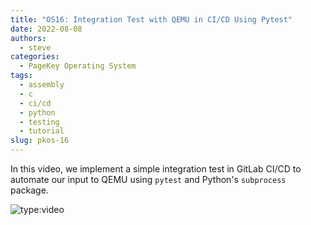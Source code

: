 ```yaml
---
title: "OS16: Integration Test with QEMU in CI/CD Using Pytest"
date: 2022-08-08
authors:
  - steve
categories:
  - PageKey Operating System
tags:
  - assembly
  - c
  - ci/cd
  - python
  - testing
  - tutorial
slug: pkos-16
---
```


In this video, we implement a simple integration test in GitLab CI/CD to automate our input to QEMU using `pytest` and Python's `subprocess` package.

<!-- more -->

![type:video](https://www.youtube.com/embed/zcqJHKUKipg)
